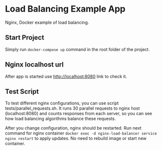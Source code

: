 # Load Balancing Example App
Nginx, Docker example of load balancing.

## Start Project
Simply run `docker-compose up` command in the root folder of the project.

## Nginx localhost url
After app is started use [http://localhost:8080](http://localhost:8080) link to check it.

## Test Script
To test different nginx configurations, you can use script tests/parallel_requests.sh.
It runs 30 parallel requests to nginx host (localhost:8080) and counts responses from each server,
so you can see how load balancing algorithms balance these requests. 

After you change configuration, nginx should be restarted.
Run next command for nginx container `docker exec -d nginx-load-balancer service nginx restart` to apply updates.
No need to rebuild image or start new container.
